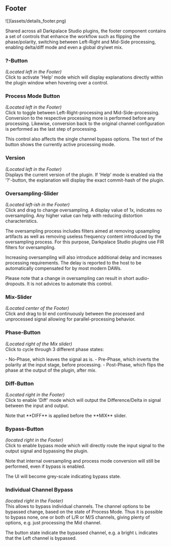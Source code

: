 <h2 class="txt-green">Footer</h2>
<div class="image">
![](assets/details_footer.png)
</div>

Shared across all Darkpalace Studio plugins, the footer component contains a set of controls that
enhance the workflow such as flipping the phase/polarity, switching between Left-Right and Mid-Side processing,
enabling delta/diff mode and even a global dry/wet mix.

### ?-Button
<span class="txt-yellow">*(Located left in the Footer)*</span>\
Click to activate 'Help' mode which will display explanations directly within the 
plugin window when hovering over a control.
<span class="spacer"/>

### Process Mode Button
<span class="txt-yellow">*(Located left in the Footer)*</span>\
Click to toggle between Left-Right-processing and Mid-Side-processing. 
Conversion to the respective processing more is performed before any processing. 
Likewise, conversion back to the original channel configuration is performed as the last step of processing.

This control also affects the single channel bypass options.
The text of the button shows the currently active processing mode.

### Version
<span class="txt-yellow">*(Located left in the Footer)*</span>\
Displays the current version of the plugin. If 'Help' mode is enabled via the '?'-button, the
explanation will display the exact commit-hash of the plugin.
<span class="spacer"/>
<div class="pb"></div>

### Oversampling-Slider
<span class="txt-yellow">*(Located left-ish in the Footer)*</span>\
Click and drag to change oversampling.
A display value of 1x, indicates no oversampling.
Any higher value can help with reducing distortion characteristics.

The oversampling process includes filters aimed at removing upsampling artifacts as well as
removing useless frequency content introduced by the oversampling process. For this purpose,
Darkpalace Studio plugins use FIR filters for oversampling.

Increasing oversampling will also introduce additional delay and increases processing requirements.
The delay is reported to the host to be automatically compensated for by most modern DAWs.

<div class="quote bg-yellow">
Please note that a change in oversampling can result in short audio-dropouts. It is not
advices to automate this control.
</div>
<span class="spacer"/>

### Mix-Slider
<span class="txt-yellow">*(Located center of the Footer)*</span>\
Click and drag to bl    end continuously between the processed and unprocessed signal allowing for parallel-processing behavior.
<span class="spacer"/>

### Phase-Button
<span class="txt-yellow">*(Located right of the Mix slider)*</span>\
Click to cycle through 3 different phase states:

<div class="block bg-dark-1">
- <span class="txt-purple">No-Phase</span>, which leaves the signal as is.
- <span class="txt-purple">Pre-Phase</span>, which inverts the polarity at the input stage, before processing.
- <span class="txt-purple">Post-Phase</span>, which flips the phase at the output of the plugin, after mix.
</div>
<span class="spacer"/>

### Diff-Button
<span class="txt-yellow">*(Located right in the Footer)*</span>\
Click to enable 'Diff' mode which will output the Difference/Delta in signal between the input and output.

<div class="quote bg-yellow">
Note that **DIFF** is applied before the **MIX** slider.
</div>
<div class="pb"></div>

### Bypass-Button
<span class="txt-yellow">*(located right in the Footer)*</span>\
Click to enable bypass mode which will directly route the input signal to the output signal and
bypassing the plugin.

Note that internal oversampling and process mode conversion will still be performed, even if bypass is enabled. 

The UI will become grey-scale indicating bypass state.
<span class="spacer"/>

### Individual Channel Bypass
<span class="txt-yellow">*(located right in the Footer)*</span>\
This allows to bypass individual channels. 
The channel options to be bypassed change, based on the state of Process Mode. 
Thus it is possible to bypass none, one or both of L/R or M/S channels, giving plenty of options, e.g. just processing the Mid channel.

The button state indicate the bypassed channel, e.g. a bright `L` indicates that the Left channel is bypassed.
<div class="pb"></div>